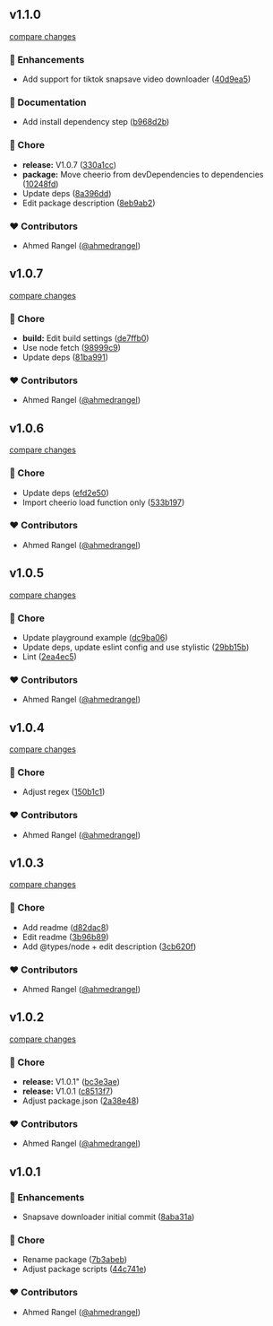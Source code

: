## v1.1.0

[compare changes](https://github.com/ahmedrangel/snapsave-media-downloader/compare/v1.0.7...v1.1.0)

### 🚀 Enhancements

- Add support for tiktok snapsave video downloader ([40d9ea5](https://github.com/ahmedrangel/snapsave-media-downloader/commit/40d9ea5))

### 📖 Documentation

- Add install dependency step ([b968d2b](https://github.com/ahmedrangel/snapsave-media-downloader/commit/b968d2b))

### 🏡 Chore

- **release:** V1.0.7 ([330a1cc](https://github.com/ahmedrangel/snapsave-media-downloader/commit/330a1cc))
- **package:** Move cheerio from devDependencies to dependencies ([10248fd](https://github.com/ahmedrangel/snapsave-media-downloader/commit/10248fd))
- Update deps ([8a396dd](https://github.com/ahmedrangel/snapsave-media-downloader/commit/8a396dd))
- Edit package description ([8eb9ab2](https://github.com/ahmedrangel/snapsave-media-downloader/commit/8eb9ab2))

### ❤️ Contributors

- Ahmed Rangel ([@ahmedrangel](http://github.com/ahmedrangel))

## v1.0.7

[compare changes](https://github.com/ahmedrangel/snapsave-media-downloader/compare/v1.0.6...v1.0.7)

### 🏡 Chore

- **build:** Edit build settings ([de7ffb0](https://github.com/ahmedrangel/snapsave-media-downloader/commit/de7ffb0))
- Use node fetch ([98999c9](https://github.com/ahmedrangel/snapsave-media-downloader/commit/98999c9))
- Update deps ([81ba991](https://github.com/ahmedrangel/snapsave-media-downloader/commit/81ba991))

### ❤️ Contributors

- Ahmed Rangel ([@ahmedrangel](http://github.com/ahmedrangel))

## v1.0.6

[compare changes](https://github.com/ahmedrangel/snapsave-media-downloader/compare/v1.0.5...v1.0.6)

### 🏡 Chore

- Update deps ([efd2e50](https://github.com/ahmedrangel/snapsave-media-downloader/commit/efd2e50))
- Import cheerio load function only ([533b197](https://github.com/ahmedrangel/snapsave-media-downloader/commit/533b197))

### ❤️ Contributors

- Ahmed Rangel ([@ahmedrangel](http://github.com/ahmedrangel))

## v1.0.5

[compare changes](https://github.com/ahmedrangel/snapsave-media-downloader/compare/v1.0.4...v1.0.5)

### 🏡 Chore

- Update playground example ([dc9ba06](https://github.com/ahmedrangel/snapsave-media-downloader/commit/dc9ba06))
- Update deps, update eslint config and use stylistic ([29bb15b](https://github.com/ahmedrangel/snapsave-media-downloader/commit/29bb15b))
- Lint ([2ea4ec5](https://github.com/ahmedrangel/snapsave-media-downloader/commit/2ea4ec5))

### ❤️ Contributors

- Ahmed Rangel ([@ahmedrangel](http://github.com/ahmedrangel))

## v1.0.4

[compare changes](https://github.com/ahmedrangel/snapsave-media-downloader/compare/v1.0.3...v1.0.4)

### 🏡 Chore

- Adjust regex ([150b1c1](https://github.com/ahmedrangel/snapsave-media-downloader/commit/150b1c1))

### ❤️ Contributors

- Ahmed Rangel ([@ahmedrangel](http://github.com/ahmedrangel))

## v1.0.3

[compare changes](https://github.com/ahmedrangel/snapsave-media-downloader/compare/v1.0.2...v1.0.3)

### 🏡 Chore

- Add readme ([d82dac8](https://github.com/ahmedrangel/snapsave-media-downloader/commit/d82dac8))
- Edit readme ([3b96b89](https://github.com/ahmedrangel/snapsave-media-downloader/commit/3b96b89))
- Add @types/node + edit description ([3cb620f](https://github.com/ahmedrangel/snapsave-media-downloader/commit/3cb620f))

### ❤️ Contributors

- Ahmed Rangel ([@ahmedrangel](http://github.com/ahmedrangel))

## v1.0.2

[compare changes](https://github.com/ahmedrangel/snapsave-media-downloader/compare/v1.0.1...v1.0.2)

### 🏡 Chore

- **release:** V1.0.1" ([bc3e3ae](https://github.com/ahmedrangel/snapsave-media-downloader/commit/bc3e3ae))
- **release:** V1.0.1 ([c8513f7](https://github.com/ahmedrangel/snapsave-media-downloader/commit/c8513f7))
- Adjust package.json ([2a38e48](https://github.com/ahmedrangel/snapsave-media-downloader/commit/2a38e48))

### ❤️ Contributors

- Ahmed Rangel ([@ahmedrangel](http://github.com/ahmedrangel))

## v1.0.1

### 🚀 Enhancements

- Snapsave downloader initial commit ([8aba31a](https://github.com/ahmedrangel/snapsave-media-downloader/commit/8aba31a))

### 🏡 Chore

- Rename package ([7b3abeb](https://github.com/ahmedrangel/snapsave-media-downloader/commit/7b3abeb))
- Adjust package scripts ([44c741e](https://github.com/ahmedrangel/snapsave-media-downloader/commit/44c741e))

### ❤️ Contributors

- Ahmed Rangel ([@ahmedrangel](http://github.com/ahmedrangel))
